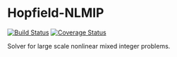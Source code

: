 # Hopfield-NLMIP

[![Build Status](https://travis-ci.com/mathildebadoual/Hopfield-NLMIP.svg?branch=master)](https://travis-ci.org/mathildebadoual/Hopfield-NLMIP)  [![Coverage Status](https://codecov.io/gh/mathildebadoual/Hopfield-NLMIP/branch/master/graph/badge.svg)](https://codecov.io/gh/mathildebadoual/Hopfield-NLMIP)

Solver for large scale nonlinear mixed integer problems.
